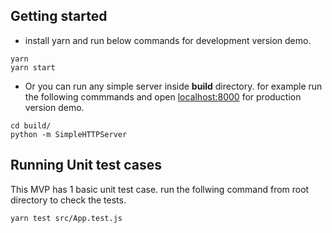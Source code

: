 ## Getting started

- install yarn and run below commands for development version demo.

```
yarn
yarn start
```

- Or you can run any simple server inside **build** directory. for example run the following commmands and open [localhost:8000](http://localhost:8000/) for production version demo.

```
cd build/
python -m SimpleHTTPServer
```

## Running Unit test cases

This MVP has 1 basic unit test case. run the follwing command from root directory to check the tests.

```
yarn test src/App.test.js
```
